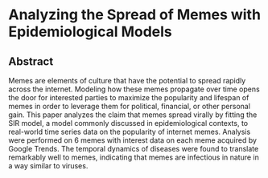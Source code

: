 # Analyzing the Spread of Memes with Epidemiological Models

## Abstract
Memes are elements of culture that have the potential to spread rapidly across the internet. Modeling how these memes propagate over time opens the door for interested parties to maximize the popularity and lifespan of memes in order to leverage them for political, financial, or other personal gain. This paper analyzes the claim that memes spread virally by fitting the SIR model, a model commonly discussed in epidemiological contexts, to real-world time series data on the popularity of internet memes. Analysis were performed on 6 memes with interest data on each meme acquired by Google Trends. The temporal dynamics of diseases were found to translate remarkably well to memes, indicating that memes are infectious in nature in a way similar to viruses. 
